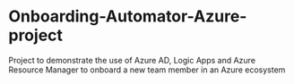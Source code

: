 # Onboarding-Automator-Azure-project
Project to demonstrate the use of Azure AD, Logic Apps and Azure Resource Manager to onboard a new team member in an Azure ecosystem
